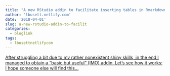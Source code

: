 ```yaml
---
title: "A new RStudio addin to facilitate inserting tables in Rmarkdown documents"
author: 'lbusett.netlify.com'
date: '2018-04-01'
slug: a-new-rstudio-addin-to-facilit
categories:
  - bloglink
tags:
  - lbusettnetlifycom
---
```


[After struggling a bit due to my rather nonexistent shiny skills, in the end I managed to obtain a “basic but useful” (IMO) addin. Let’s see how it works: I hope someone else will find this...<click to read more>](https://lbusett.netlify.com/post/a-new-rstudio-addin-to-facilitate-inserting-tables-in-rmarkdown-documents/)

